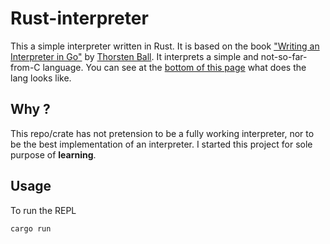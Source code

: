 # Rust-interpreter
This a simple interpreter written in Rust. It is based on the book ["Writing an Interpreter in Go"](https://interpreterbook.com/) by [Thorsten Ball](https://thorstenball.com/).
It interprets a simple and not-so-far-from-C language. You can see at the [bottom of this page](https://interpreterbook.com/) what does the lang looks like.

## Why ?
This repo/crate has not pretension to be a fully working interpreter, nor to be the best implementation of an interpreter. I started this project for sole purpose of **learning**.

## Usage
To run the REPL

```
cargo run
```
